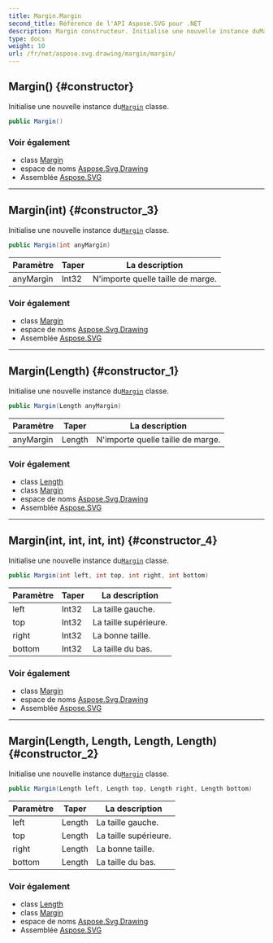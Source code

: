 ```yaml
---
title: Margin.Margin
second_title: Référence de l'API Aspose.SVG pour .NET
description: Margin constructeur. Initialise une nouvelle instance duMargin classe.
type: docs
weight: 10
url: /fr/net/aspose.svg.drawing/margin/margin/
---
```

## Margin() {#constructor}

Initialise une nouvelle instance du[`Margin`](../) classe.

```csharp
public Margin()
```

### Voir également

* class [Margin](../)
* espace de noms [Aspose.Svg.Drawing](../../margin/)
* Assemblée [Aspose.SVG](../../../)

---

## Margin(int) {#constructor_3}

Initialise une nouvelle instance du[`Margin`](../) classe.

```csharp
public Margin(int anyMargin)
```

| Paramètre | Taper | La description |
| --- | --- | --- |
| anyMargin | Int32 | N'importe quelle taille de marge. |

### Voir également

* class [Margin](../)
* espace de noms [Aspose.Svg.Drawing](../../margin/)
* Assemblée [Aspose.SVG](../../../)

---

## Margin(Length) {#constructor_1}

Initialise une nouvelle instance du[`Margin`](../) classe.

```csharp
public Margin(Length anyMargin)
```

| Paramètre | Taper | La description |
| --- | --- | --- |
| anyMargin | Length | N'importe quelle taille de marge. |

### Voir également

* class [Length](../../length/)
* class [Margin](../)
* espace de noms [Aspose.Svg.Drawing](../../margin/)
* Assemblée [Aspose.SVG](../../../)

---

## Margin(int, int, int, int) {#constructor_4}

Initialise une nouvelle instance du[`Margin`](../) classe.

```csharp
public Margin(int left, int top, int right, int bottom)
```

| Paramètre | Taper | La description |
| --- | --- | --- |
| left | Int32 | La taille gauche. |
| top | Int32 | La taille supérieure. |
| right | Int32 | La bonne taille. |
| bottom | Int32 | La taille du bas. |

### Voir également

* class [Margin](../)
* espace de noms [Aspose.Svg.Drawing](../../margin/)
* Assemblée [Aspose.SVG](../../../)

---

## Margin(Length, Length, Length, Length) {#constructor_2}

Initialise une nouvelle instance du[`Margin`](../) classe.

```csharp
public Margin(Length left, Length top, Length right, Length bottom)
```

| Paramètre | Taper | La description |
| --- | --- | --- |
| left | Length | La taille gauche. |
| top | Length | La taille supérieure. |
| right | Length | La bonne taille. |
| bottom | Length | La taille du bas. |

### Voir également

* class [Length](../../length/)
* class [Margin](../)
* espace de noms [Aspose.Svg.Drawing](../../margin/)
* Assemblée [Aspose.SVG](../../../)



